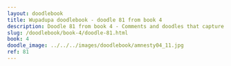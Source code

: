 ```yaml
---
layout: doodlebook
title: Wupadupa doodlebook - doodle 81 from book 4
description: Doodle 81 from book 4 - Comments and doodles that capture the essence of this event  
slug: /doodlebook/book-4/doodle-81.html
book: 4
doodle_image: ../../../images/doodlebook/amnesty04_11.jpg
ref: 81
---	  
```

																																																																							
